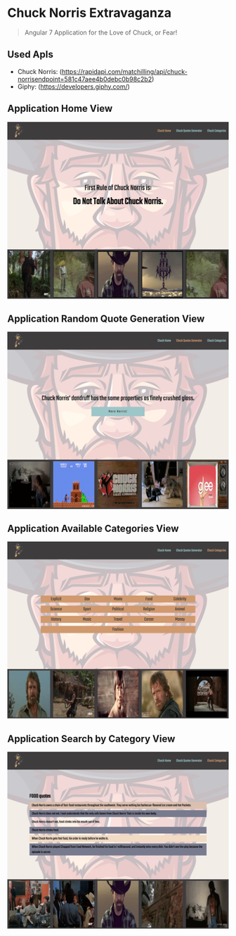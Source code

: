 # Chuck Norris Extravaganza

> Angular 7 Application for the Love of Chuck, or Fear!

## Used ApIs 
   - Chuck Norris: (https://rapidapi.com/matchilling/api/chuck-norrisendpoint=581c47aee4b0debc0b98c2b2) 
   - Giphy:
   (https://developers.giphy.com/)

## Application Home View

![Application Home View ](https://raw.githubusercontent.com/amirasalah/Chuck-Norris-Extravaganza/master/src/assets/screencapture-localhost-4200-2019-02-02-18_05_33.jpg)

## Application Random Quote Generation View

![Application Random Quote Generation View ](https://raw.githubusercontent.com/amirasalah/Chuck-Norris-Extravaganza/master/src/assets/screencapture-localhost-4200-random-2019-02-02-18_06_52.jpg)

## Application Available Categories View

![Application Available Categories View ](https://raw.githubusercontent.com/amirasalah/Chuck-Norris-Extravaganza/master/src/assets/screencapture-localhost-4200-categories-2019-02-02-18_07_21.jpg)

## Application Search by Category View

![Application Search by Category View ](https://raw.githubusercontent.com/amirasalah/Chuck-Norris-Extravaganza/master/src/assets/screencapture-localhost-4200-categories-food-2019-02-02-18_07_44.jpg)